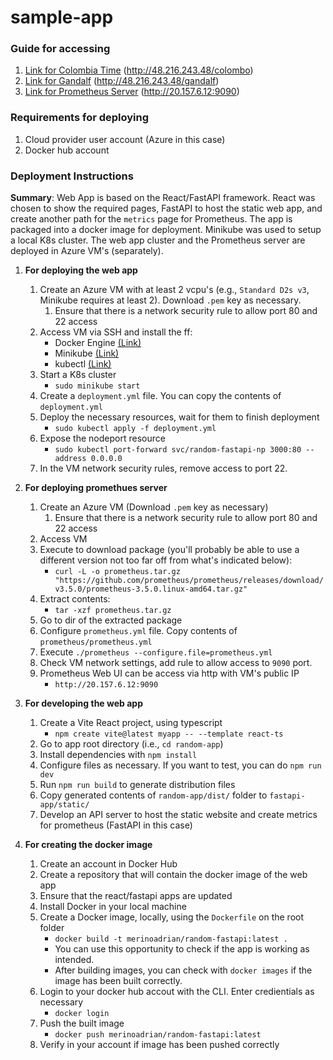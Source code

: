 # sample-app

### Guide for accessing

1.  [Link for Colombia Time](http://48.216.243.48/colombo) (http://48.216.243.48/colombo)
1.  [Link for Gandalf](http://48.216.243.48/gandalf) (http://48.216.243.48/gandalf)
1.  [Link for Prometheus Server](http://20.157.6.12:9090) (http://20.157.6.12:9090)

### Requirements for deploying

1.  Cloud provider user account (Azure in this case)
2.  Docker hub account

### Deployment Instructions

**Summary**: Web App is based on the React/FastAPI framework. React was chosen to show the required pages, FastAPI to host the static web app, and create another path for the `metrics` page for Prometheus. The app is packaged into a docker image for deployment. Minikube was used to setup a local K8s cluster. The web app cluster and the Prometheus server are deployed in Azure VM's (separately).

1.  **For deploying the web app**
    1. Create an Azure VM with at least 2 vcpu's (e.g., `Standard D2s v3`, Minikube requires at least 2). Download `.pem` key as necessary.
       1. Ensure that there is a network security rule to allow port 80 and 22 access
    1. Access VM via SSH and install the ff:
       - Docker Engine [(Link)](https://docs.docker.com/engine/install/ubuntu/)
       - Minikube [(Link)](https://minikube.sigs.k8s.io/docs/start/?arch=%2Flinux%2Fx86-64%2Fstable%2Fbinary+download)
       - kubectl [(Link)](https://kubernetes.io/docs/tasks/tools/install-kubectl-linux/)
    1. Start a K8s cluster
       - `sudo minikube start`
    1. Create a `deployment.yml` file. You can copy the contents of `deployment.yml`
    1. Deploy the necessary resources, wait for them to finish deployment
       - `sudo kubectl apply -f deployment.yml`
    1. Expose the nodeport resource
       - `sudo kubectl port-forward svc/random-fastapi-np 3000:80 --address 0.0.0.0`
    1. In the VM network security rules, remove access to port 22.
1.  **For deploying promethues server**

    1. Create an Azure VM (Download `.pem` key as necessary)
       1. Ensure that there is a network security rule to allow port 80 and 22 access
    1. Access VM
    1. Execute to download package (you'll probably be able to use a different version not too far off from what's indicated below):
       - `curl -L -o prometheus.tar.gz "https://github.com/prometheus/prometheus/releases/download/v3.5.0/prometheus-3.5.0.linux-amd64.tar.gz"`
    1. Extract contents:
       - `tar -xzf prometheus.tar.gz`
    1. Go to dir of the extracted package
    1. Configure `prometheus.yml` file. Copy contents of `prometheus/prometheus.yml`
    1. Execute `./prometheus --configure.file=prometheus.yml`
    1. Check VM network settings, add rule to allow access to `9090` port.
    1. Prometheus Web UI can be access via http with VM's public IP
       - `http://20.157.6.12:9090`

1.  **For developing the web app**

    1. Create a Vite React project, using typescript
       - `npm create vite@latest myapp -- --template react-ts`
    1. Go to app root directory (i.e., `cd random-app`)
    1. Install dependencies with `npm install`
    1. Configure files as necessary. If you want to test, you can do `npm run dev`
    1. Run `npm run build` to generate distribution files
    1. Copy generated contents of `random-app/dist/` folder to `fastapi-app/static/`
    1. Develop an API server to host the static website and create metrics for prometheus (FastAPI in this case)

1.  **For creating the docker image**
    1. Create an account in Docker Hub
    1. Create a repository that will contain the docker image of the web app
    1. Ensure that the react/fastapi apps are updated
    1. Install Docker in your local machine
    1. Create a Docker image, locally, using the `Dockerfile` on the root folder
       - `docker build -t merinoadrian/random-fastapi:latest .`
       - You can use this opportunity to check if the app is working as intended.
       - After building images, you can check with `docker images` if the image has been built correctly.
    1. Login to your docker hub accout with the CLI. Enter credientials as necessary
       - `docker login`
    1. Push the built image
       - `docker push merinoadrian/random-fastapi:latest`
    1. Verify in your account if image has been pushed correctly

